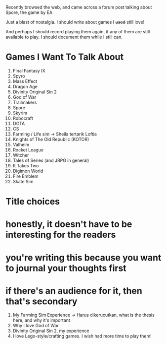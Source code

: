 Recently browsed the web, and came across a forum post talking about Spore, the game by EA

Just a blast of nostalgia. I should write about games I ~~used~~ still love!

And perhaps I should record playing them again, if any of them are still available to play. I should document them while I still can.

# Games I Want To Talk About
1. Final Fantasy IX
2. Spyro
3. Mass Effect
4. Dragon Age
5. Divinity Original Sin 2
6. God of War
7. Trailmakers
8. Spore
9. Skyrim
10. Robocraft
11. DOTA
12. CS
13. Farming / Life sim -> Sheila tertarik Loftia
14. Knights of The Old Republic (KOTOR)
15. Valheim
16. Rocket League
17. Witcher
18. Tales of Series (and JRPG in general)
19. It Takes Two
20. Digimon World
21. Fire Emblem
22. Skate Sim

# Title choices
# honestly, it doesn't have to be interesting for the readers
# you're writing this because you want to journal your thoughts first
# if there's an audience for it, then that's secondary
1. My Farming Sim Experience -> Harus dikerucutkan, what is the thesis here, and why it's important
2. Why I love God of War
3. Divinity Original Sin 2, my experience
4. I love Lego-style/crafting games. I wish had more time to play them!
